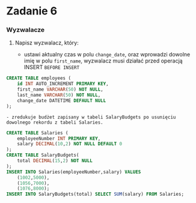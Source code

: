 # Zadanie 6

### Wyzwalacze

1) Napisz wyzwalacz, który:

    - ustawi aktualny czas w polu `change_date`, oraz wprowadzi dowolne imię w polu `first_name`, wyzwalacz musi działać przed operacją INSERT `BEFORE INSERT`  

```sql
CREATE TABLE employees (
    id INT AUTO_INCREMENT PRIMARY KEY,
    first_name VARCHAR(50) NOT NULL,
    last_name VARCHAR(50) NOT NULL,
    change_date DATETIME DEFAULT NULL
);
```

    - zredukuje budżet zapisany w tabeli SalaryBudgets po usunięciu dowolnego rekordu z tabeli Salaries.

```sql
CREATE TABLE Salaries (
    employeeNumber INT PRIMARY KEY,
    salary DECIMAL(10,2) NOT NULL DEFAULT 0
);
CREATE TABLE SalaryBudgets(
    total DECIMAL(15,2) NOT NULL
);
INSERT INTO Salaries(employeeNumber,salary) VALUES
    (1002,5000),
    (1056,7000),
    (1076,8000);
INSERT INTO SalaryBudgets(total) SELECT SUM(salary) FROM Salaries;
```
